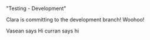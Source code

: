 "Testing - Development"


Clara is committing to the development branch! Woohoo!

Vasean says Hi
curran says hi

